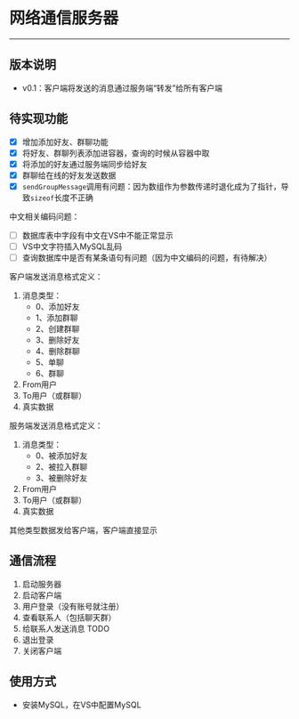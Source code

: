 # 网络通信服务器

---

## 版本说明

- v0.1：客户端将发送的消息通过服务端“转发”给所有客户端

## 待实现功能

- [x] 增加添加好友、群聊功能
- [x] 将好友、群聊列表添加进容器，查询的时候从容器中取
- [x] 将添加的好友通过服务端同步给好友
- [x] 群聊给在线的好友发送数据
- [x] `sendGroupMessage`调用有问题：因为数组作为参数传递时退化成为了指针，导致`sizeof`长度不正确

中文相关编码问题：

- [ ] 数据库表中字段有中文在VS中不能正常显示
- [ ] VS中文字符插入MySQL乱码
- [ ] 查询数据库中是否有某条语句有问题（因为中文编码的问题，有待解决）

客户端发送消息格式定义：

1. 消息类型：
   - 0、添加好友
   - 1、添加群聊
   - 2、创建群聊
   - 3、删除好友
   - 4、删除群聊
   - 5、单聊
   - 6、群聊
2. From用户
3. To用户（或群聊）
4. 真实数据

服务端发送消息格式定义：

1. 消息类型：
   - 0、被添加好友
   - 2、被拉入群聊
   - 3、被删除好友
2. From用户
3. To用户（或群聊）
4. 真实数据

其他类型数据发给客户端，客户端直接显示



## 通信流程

1. 启动服务器
2. 启动客户端
3. 用户登录（没有账号就注册）
4. 查看联系人（包括聊天群）
5. 给联系人发送消息 TODO
6. 退出登录
7. 关闭客户端

## 使用方式

- 安装MySQL，在VS中配置MySQL